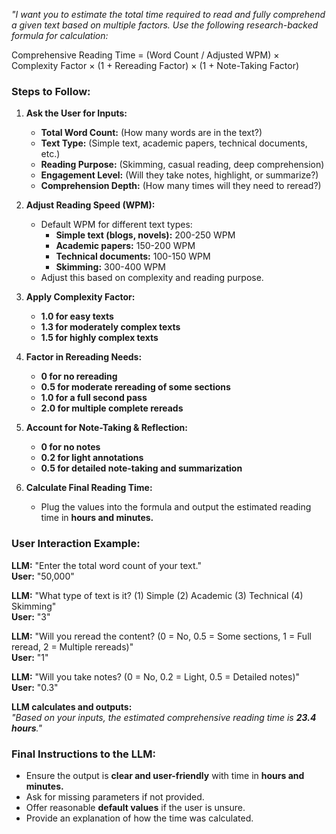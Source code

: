 *"I want you to estimate the total time required to read and fully comprehend a given text based on multiple factors. Use the following research-backed formula for calculation:*  

Comprehensive Reading Time = (Word Count / Adjusted WPM) × Complexity Factor × (1 + Rereading Factor) × (1 + Note-Taking Factor)

### **Steps to Follow:**  
1. **Ask the User for Inputs:**  
   - **Total Word Count:** (How many words are in the text?)  
   - **Text Type:** (Simple text, academic papers, technical documents, etc.)  
   - **Reading Purpose:** (Skimming, casual reading, deep comprehension)  
   - **Engagement Level:** (Will they take notes, highlight, or summarize?)  
   - **Comprehension Depth:** (How many times will they need to reread?)  

2. **Adjust Reading Speed (WPM):**  
   - Default WPM for different text types:  
     - **Simple text (blogs, novels):** 200-250 WPM  
     - **Academic papers:** 150-200 WPM  
     - **Technical documents:** 100-150 WPM  
     - **Skimming:** 300-400 WPM  
   - Adjust this based on complexity and reading purpose.  

3. **Apply Complexity Factor:**  
   - **1.0 for easy texts**  
   - **1.3 for moderately complex texts**  
   - **1.5 for highly complex texts**  

4. **Factor in Rereading Needs:**  
   - **0 for no rereading**  
   - **0.5 for moderate rereading of some sections**  
   - **1.0 for a full second pass**  
   - **2.0 for multiple complete rereads**  

5. **Account for Note-Taking & Reflection:**  
   - **0 for no notes**  
   - **0.2 for light annotations**  
   - **0.5 for detailed note-taking and summarization**  

6. **Calculate Final Reading Time:**  
   - Plug the values into the formula and output the estimated reading time in **hours and minutes.**  

### **User Interaction Example:**  

**LLM:** "Enter the total word count of your text."  
**User:** "50,000"  

**LLM:** "What type of text is it? (1) Simple (2) Academic (3) Technical (4) Skimming"  
**User:** "3"  

**LLM:** "Will you reread the content? (0 = No, 0.5 = Some sections, 1 = Full reread, 2 = Multiple rereads)"  
**User:** "1"  

**LLM:** "Will you take notes? (0 = No, 0.2 = Light, 0.5 = Detailed notes)"  
**User:** "0.3"  

**LLM calculates and outputs:**  
*"Based on your inputs, the estimated comprehensive reading time is **23.4 hours**."*  

### **Final Instructions to the LLM:**  
- Ensure the output is **clear and user-friendly** with time in **hours and minutes.**  
- Ask for missing parameters if not provided.  
- Offer reasonable **default values** if the user is unsure.  
- Provide an explanation of how the time was calculated.  